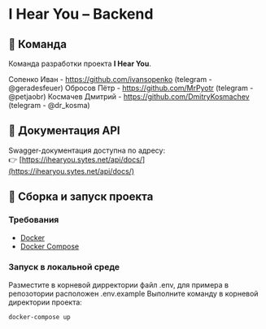 # I Hear You – Backend

## 👥 Команда
Команда разработки проекта **I Hear You**.

Сопенко Иван - https://github.com/ivansopenko (telegram - @geradesfeuer)
Обросов Пётр - https://github.com/MrPyotr (telegram - @petjaobr)
Космачев Дмитрий - https://github.com/DmitryKosmachev (telegram - @dr_kosma)

## 📖 Документация API
Swagger-документация доступна по адресу:  
👉 [https://ihearyou.sytes.net/api/docs/](https://ihearyou.sytes.net/api/docs/)

## 🚀 Сборка и запуск проекта

### Требования
- [Docker](https://docs.docker.com/get-docker/)
- [Docker Compose](https://docs.docker.com/compose/)

### Запуск в локальной среде
Разместите в корневой дирректории файл .env, для примера в репозотории расположен .env.example
Выполните команду в корневой директории проекта:
```bash
docker-compose up
